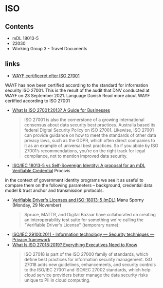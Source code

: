 # ISO

## Contents
- mDL 18013-5
- 22030
- Working Group 3 - Travel Documents

## links

* [WAYF certificeret efter ISO 27001](https://www.wayf.dk/en/node/317)

WAYF has now been certified according to the standard for information security ISO 27001. This is the result of the audit that DNV conducted at WAYF on 23 September 2021. Language Danish Read more about WAYF certified according to ISO 27001
* [What Is ISO 27001:2013? A Guide for Businesses](https://auth0.com/blog/what-is-iso-27001-2013-a-guide-for-businesses/)
  > ISO 27001 is also the cornerstone of a growing international consensus about data security best practices. Australia based its federal Digital Security Policy on ISO 27001. Likewise, ISO 27001 can provide guidance on how to meet the standards of other data privacy laws, such as the GDPR, which often direct companies to it as an example of universal best practices. So if you abide by ISO 27001’s recommendations, you’re on the right track for legal compliance, not to mention improved data security.

* [ISO/IEC 18013-5 vs Self-Sovereign Identity: A proposal for an mDL Verifiable Credential](https://www.procivis.ch/post/iso-iec-18013-5-vs-self-sovereign-identity-a-proposal-for-an-mdl-verifiable-credential) Procivis

in the context of government identity programs we see it as useful to compare them on the following parameters – background, credential data model & trust anchor and transmission protocols.

* [Verifiable Driver's Licenses and ISO-18013-5 (mDL)](https://lists.w3.org/Archives/Public/public-credentials/2021Nov/0105.html) Manu Sporny (Monday, 29 November)
  > Spruce, MATTR, and Digital Bazaar have collaborated on creating an interoperability test suite for something we're calling the "Verifiable Driver's License" (temporary name):
* [ISO/IEC 29100:2011 - Information technology — Security techniques — Privacy framework](https://www.iso.org/standard/45123.html)
* [What Is ISO 27018:2019? Everything Executives Need to Know](https://auth0.com/blog/what-is-iso-27018-2019-everything-executives-need-to-know/)
  > ISO 27018 is part of the ISO 27000 family of standards, which define best practices for information security management. ISO 27018 adds new guidelines, enhancements, and security controls to the ISO/IEC 27001 and ISO/IEC 27002 standards, which help cloud service providers better manage the data security risks unique to PII in cloud computing.

  
